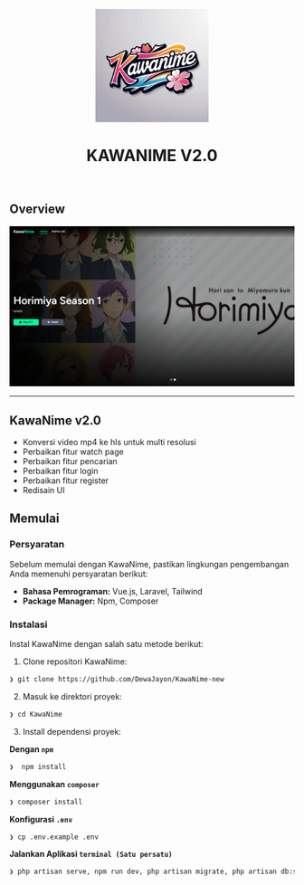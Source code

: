 <p align="center">
  <img src="public/img/logo.jpg" alt="KawaNime" width="200"/>
</p>
<p align="center">
	<h1 align="center">KAWANIME V2.0</h1>
</p>
<br/>

## Overview

![overview](public/img/1.png)

---

## KawaNime v2.0

-   Konversi video mp4 ke hls untuk multi resolusi
-   Perbaikan fitur watch page
-   Perbaikan fitur pencarian
-   Perbaikan fitur login
-   Perbaikan fitur register
-   Redisain UI

## Memulai

### Persyaratan

Sebelum memulai dengan KawaNime, pastikan lingkungan pengembangan Anda memenuhi persyaratan berikut:

-   **Bahasa Pemrograman:** Vue.js, Laravel, Tailwind
-   **Package Manager:** Npm, Composer

### Instalasi

Instal KawaNime dengan salah satu metode berikut:

1. Clone repositori KawaNime:

```sh
❯ git clone https://github.com/DewaJayon/KawaNime-new
```

2. Masuk ke direktori proyek:

```sh
❯ cd KawaNime
```

3. Install dependensi proyek:

**Dengan `npm`** &nbsp;

```sh
❯  npm install
```

**Menggunakan `composer`**

```sh
❯ composer install
```

**Konfigurasi `.env`**

```sh
❯ cp .env.example .env
```

**Jalankan Aplikasi `terminal (Satu persatu)`**

```sh
❯ php artisan serve, npm run dev, php artisan migrate, php artisan db:seed, php artisan storage:link, php artisan queue:work
```
